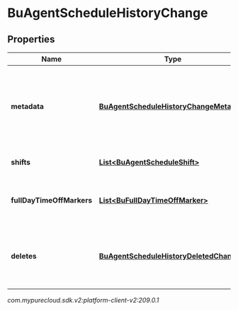 # BuAgentScheduleHistoryChange


## Properties

| Name | Type | Description | Notes |
| ------------ | ------------- | ------------- | ------------- |
| **metadata** | [**BuAgentScheduleHistoryChangeMetadata**](BuAgentScheduleHistoryChangeMetadata) | The metadata of the change, including who and when the change was made |  [optional] |
| **shifts** | [**List&lt;BuAgentScheduleShift&gt;**](BuAgentScheduleShift) | The list of changed shifts |  [optional] |
| **fullDayTimeOffMarkers** | [**List&lt;BuFullDayTimeOffMarker&gt;**](BuFullDayTimeOffMarker) | The list of changed full day time off markers |  [optional] |
| **deletes** | [**BuAgentScheduleHistoryDeletedChange**](BuAgentScheduleHistoryDeletedChange) | The deleted shifts, full day time off markers, or the entire agent schedule |  [optional] |




_com.mypurecloud.sdk.v2:platform-client-v2:209.0.1_
